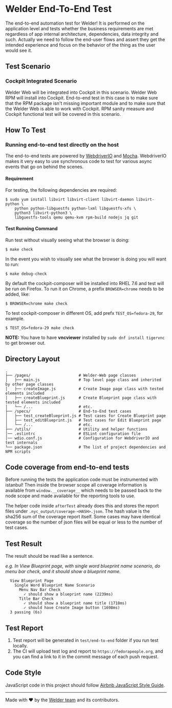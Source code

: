# Welder End-To-End Test

The end-to-end automation test for Welder! It is performed on the application
level and tests whether the business requirements are met regardless of app
internal architecture, dependencies, data integrity and such. Actually we need
to follow the end-user flows and assert they get the intended experience and
focus on the behavior of the thing as the user would see it.

## Test Scenario

### Cockpit Integrated Scenario

Welder Web will be integrated into Cockpit in this scenario. Welder Web RPM
will install into Cockpit. End-to-end test in this case is to make sure that
the RPM package isn't missing important module and to make sure that the
Welder Web is able to work with Cockpit. RPM sanity measure and Cockpit
functional test will be covered in this scenario.

## How To Test

### Running end-to-end test directly on the host

The end-to-end tests are powered by [WebdriverIO](http://webdriver.io) and
[Mocha](https://mochajs.org/). WebdriverIO makes it very easy to use synchronous
code to test for various async events that go on behind the scenes.

#### Requirement

For testing, the following dependencies are required:

    $ sudo yum install libvirt libvirt-client libvirt-daemon libvirt-python \
        python python-libguestfs python-lxml libguestfs-xfs \
        python3 libvirt-python3 \
        libguestfs-tools qemu qemu-kvm rpm-build nodejs jq git

#### Test Running Command

Run test without visually seeing what the browser is doing:

    $ make check

In the event you wish to visually see what the browser is doing you will want to run:

    $ make debug-check

By default the cockpit-composer will be installed into RHEL 7.6 and test will be run on Firefox. To run it on Chrome, a prefix ```BROWSER=chrome``` needs to be added, like:

    $ BROWSER=chrome make check

To test cockpit-composer in different OS, add prefx ```TEST_OS=fedora-29```, for example.

    $ TEST_OS=fedora-29 make check


**NOTE:** You have to have **vncviewer** installed by ```sudo dnf install tigervnc``` to get browser out.

## Directory Layout

```shell
.
├── /pages/                     # Welder-Web page classes
│   ├── main.js                 # Top level page class and inherited by other page classes
│   ├── createImage.js          # Create Image page class with tested elements included
│   ├── createBlueprint.js      # Create Blueprint page class with tested elements included
│   └── /...                    # etc.
├── /specs/                     # End-to-End test cases
│   ├── test_createBlueprint.js # Test cases for Create Blueprint page
│   ├── test_editBlueprint.js   # Test cases for Edit Blueprint page
│   └── /...                    # etc.
├── /utils/                     # Utility and helper functions
│── .eslintrc                   # ESLint configuration file
│── wdio.conf.js                # Configuration for WebdriverIO and test internals
└── package.json                # The list of project dependencies and NPM scripts
```

## Code coverage from end-to-end tests

Before running the tests the application code must be instrumented with
istanbul! Then inside the browser scope all coverage information is available
from `window.__coverage__` which needs to be passed back to the node scope
and made available for the reporting tools to use.

The helper code inside
`afterTest` already does this and stores the report files under
`.nyc_output/coverage-<HASH>.json`. The hash value is the sha256 sum of the coverage
report itself. Some cases may have identical coverage so the number of json
files will be equal or less to the number of test cases.

## Test Result

The result should be read like a sentence.

*e.g. In View Blueprint page, with single word blueprint name scenario, do menu bar check, and it should show a blueprint name.*

```shell
  View Blueprint Page
    Single Word Blueprint Name Scenario
      Menu Nav Bar Check
        ✓ should show a blueprint name (2239ms)
      Title Bar Check
        ✓ should show a blueprint name title (1718ms)
        ✓ should have Create Image button (1698ms)
  3 passing (6s)
```

## Test Report

1. Test report will be generated in ```test/end-to-end``` folder if you run test locally.
2. The CI will upload test log and report to ```https://fedorapeople.org```, and you can find a link to it in the commit message of each push request.

## Code Style

JavaScript code in this project should follow
[Airbnb JavaScript Style Guide](https://github.com/airbnb/javascript).

---
Made with ♥ by the [Welder team](https://github.com/orgs/weldr/people) and its
contributors.

